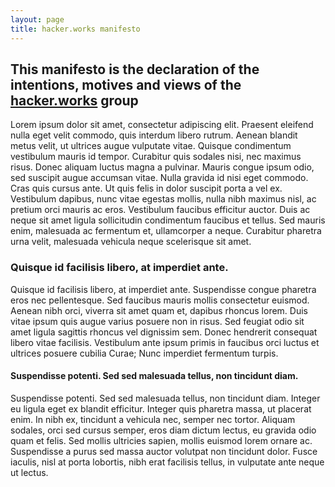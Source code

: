 ```yaml
---
layout: page
title: hacker.works manifesto
---
```


## This manifesto is the declaration of the intentions, motives and views of the [hacker.works](/about) group

Lorem ipsum dolor sit amet, consectetur adipiscing elit. Praesent eleifend nulla eget velit commodo, quis interdum libero rutrum. Aenean blandit metus velit, ut ultrices augue vulputate vitae. Quisque condimentum vestibulum mauris id tempor. Curabitur quis sodales nisi, nec maximus risus. Donec aliquam luctus magna a pulvinar. Mauris congue ipsum odio, sed suscipit augue accumsan vitae. Nulla gravida id nisi eget commodo. Cras quis cursus ante. Ut quis felis in dolor suscipit porta a vel ex. Vestibulum dapibus, nunc vitae egestas mollis, nulla nibh maximus nisl, ac pretium orci mauris ac eros. Vestibulum faucibus efficitur auctor. Duis ac neque sit amet ligula sollicitudin condimentum faucibus et tellus. Sed mauris enim, malesuada ac fermentum et, ullamcorper a neque. Curabitur pharetra urna velit, malesuada vehicula neque scelerisque sit amet.

### Quisque id facilisis libero, at imperdiet ante.

Quisque id facilisis libero, at imperdiet ante. Suspendisse congue pharetra eros nec pellentesque. Sed faucibus mauris mollis consectetur euismod. Aenean nibh orci, viverra sit amet quam et, dapibus rhoncus lorem. Duis vitae ipsum quis augue varius posuere non in risus. Sed feugiat odio sit amet ligula sagittis rhoncus vel dignissim sem. Donec hendrerit consequat libero vitae facilisis. Vestibulum ante ipsum primis in faucibus orci luctus et ultrices posuere cubilia Curae; Nunc imperdiet fermentum turpis.

#### Suspendisse potenti. Sed sed malesuada tellus, non tincidunt diam.

Suspendisse potenti. Sed sed malesuada tellus, non tincidunt diam. Integer eu ligula eget ex blandit efficitur. Integer quis pharetra massa, ut placerat enim. In nibh ex, tincidunt a vehicula nec, semper nec tortor. Aliquam sodales, orci sed cursus semper, eros diam dictum lectus, eu gravida odio quam et felis. Sed mollis ultricies sapien, mollis euismod lorem ornare ac. Suspendisse a purus sed massa auctor volutpat non tincidunt dolor. Fusce iaculis, nisl at porta lobortis, nibh erat facilisis tellus, in vulputate ante neque ut lectus.

